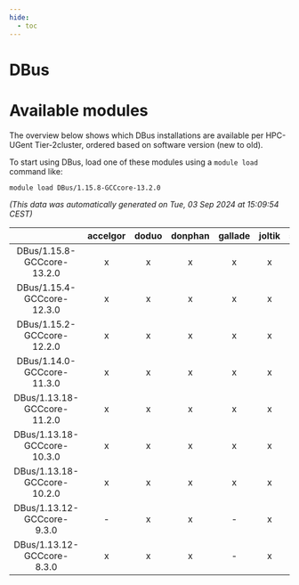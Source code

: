 ```yaml
---
hide:
  - toc
---
```


DBus
====

# Available modules


The overview below shows which DBus installations are available per HPC-UGent Tier-2cluster, ordered based on software version (new to old).

To start using DBus, load one of these modules using a `module load` command like:

```shell
module load DBus/1.15.8-GCCcore-13.2.0
```

*(This data was automatically generated on Tue, 03 Sep 2024 at 15:09:54 CEST)*  

| |accelgor|doduo|donphan|gallade|joltik|shinx|skitty|
| :---: | :---: | :---: | :---: | :---: | :---: | :---: | :---: |
|DBus/1.15.8-GCCcore-13.2.0|x|x|x|x|x|x|x|
|DBus/1.15.4-GCCcore-12.3.0|x|x|x|x|x|x|x|
|DBus/1.15.2-GCCcore-12.2.0|x|x|x|x|x|-|x|
|DBus/1.14.0-GCCcore-11.3.0|x|x|x|x|x|-|x|
|DBus/1.13.18-GCCcore-11.2.0|x|x|x|x|x|-|x|
|DBus/1.13.18-GCCcore-10.3.0|x|x|x|x|x|-|x|
|DBus/1.13.18-GCCcore-10.2.0|x|x|x|x|x|-|x|
|DBus/1.13.12-GCCcore-9.3.0|-|x|x|-|x|-|x|
|DBus/1.13.12-GCCcore-8.3.0|x|x|x|-|x|-|x|
